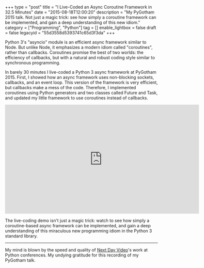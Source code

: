 +++
type = "post"
title = "I Live-Coded an Async Coroutine Framework in 32.5 Minutes"
date = "2015-08-18T12:00:20"
description = "My PyGotham 2015 talk. Not just a magic trick: see how simply a coroutine framework can be implemented, and gain a deep understanding of this new idiom."
category = ["Programming", "Python"]
tag = []
enable_lightbox = false
draft = false
legacyid = "55d3558d5393741c65d3f3da"
+++

<p>Python 3's "asyncio" module is an efficient async framework similar to Node. But unlike Node, it emphasizes a modern idiom called "coroutines", rather than callbacks. Coroutines promise the best of two worlds: the efficiency of callbacks, but with a natural and robust coding style similar to synchronous programming.</p>
<p>In barely 30 minutes I live-coded a Python 3 async framework at PyGotham 2015. First, I showed how an async framework uses non-blocking sockets, callbacks, and an event loop. This version of the framework is very efficient, but callbacks make a mess of the code. Therefore, I implemented coroutines using Python generators and two classes called Future and Task, and updated my little framework to use coroutines instead of callbacks.</p>
<iframe width="640" height="360" src="https://www.youtube.com/embed/idLtMISlgy8?start=0" frameborder="0" allowfullscreen></iframe>

<p>The live-coding demo isn't just a magic trick: watch to see how simply a coroutine-based async framework can be implemented, and gain a deep understanding of this miraculous new programming idiom in the Python 3 standard library.</p>
<hr />
<p>My mind is blown by the speed and quality of <a href="https://twitter.com/nextdayvideo">Next Day Video</a>'s work at Python conferences. My undying gratitude for this recording of my PyGotham talk.</p>
